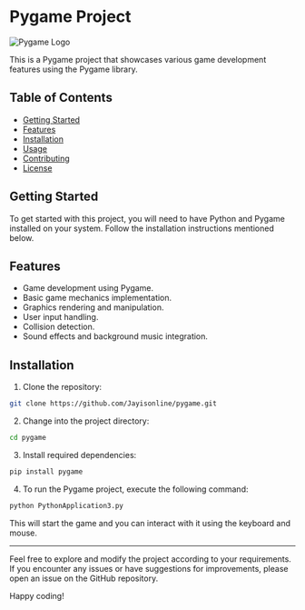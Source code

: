 # Pygame Project

![Pygame Logo](https://www.pygame.org/docs/pygame_tiny.gif)

This is a Pygame project that showcases various game development features using the Pygame library.

## Table of Contents
- [Getting Started](#getting-started)
- [Features](#features)
- [Installation](#installation)
- [Usage](#usage)
- [Contributing](#contributing)
- [License](#license)

## Getting Started

To get started with this project, you will need to have Python and Pygame installed on your system. Follow the installation instructions mentioned below.

## Features

- Game development using Pygame.
- Basic game mechanics implementation.
- Graphics rendering and manipulation.
- User input handling.
- Collision detection.
- Sound effects and background music integration.

## Installation

1. Clone the repository:

```bash
git clone https://github.com/Jayisonline/pygame.git
```

2. Change into the project directory:

```bash
cd pygame
```
3. Install required dependencies:

```bash
pip install pygame
```


4. To run the Pygame project, execute the following command:

```bash
python PythonApplication3.py
```
This will start the game and you can interact with it using the keyboard and mouse.




<hr>
Feel free to explore and modify the project according to your requirements. If you encounter any issues or have suggestions for improvements, please open an issue on the GitHub repository.

Happy coding!


